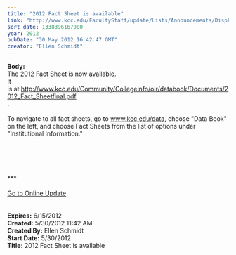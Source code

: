 ```yaml
---
title: "2012 Fact Sheet is available"
link: "http://www.kcc.edu/FacultyStaff/update/Lists/Announcements/DispForm.aspx?ID=724"
sort_date: 1338396167000
year: 2012
pubDate: "30 May 2012 16:42:47 GMT"
creator: "Ellen Schmidt"
---
```


<div><b>Body:</b> <div class="ExternalClass0CF11EB010ED42DF9EC028D5936F3A46"><div>The 2012 Fact Sheet is now available.</div>
<div>It is at <a href="/Community/Collegeinfo/ie/ir/databook/Documents/FACT_SHEET_2012.pdf">http://www.kcc.edu/Community/Collegeinfo/oir/databook/Documents/2012_Fact_Sheetfinal.pdf</a></div>
<div>.</div>
<div> </div>
<div>To navigate to all fact sheets, go to <a href="/data">www.kcc.edu/data</a>, choose &quot;Data Book&quot; on the left, and choose Fact Sheets from the list of options under &quot;Institutional Information.&quot;</div>
<div> </div>
<div>
<div>
<div>
<div> </div>
<div> </div>
<div> </div>
<div> </div>
<div>
<div class="ExternalClass8FE243A1D12D4E008D1A0CEA4D499155">***</div>
<div class="ExternalClass8FE243A1D12D4E008D1A0CEA4D499155"> </div>
<div class="ExternalClass8FE243A1D12D4E008D1A0CEA4D499155"><a href="/FacultyStaff/update/Pages/dailyupdate.aspx">Go to Online Update</a></div>
<div class="ExternalClass8FE243A1D12D4E008D1A0CEA4D499155"> </div></div><br /></div></div></div></div></div>
<div><b>Expires:</b> 6/15/2012</div>
<div><b>Created:</b> 5/30/2012 11:42 AM</div>
<div><b>Created By:</b> Ellen Schmidt</div>
<div><b>Start Date:</b> 5/30/2012</div>
<div><b>Title:</b> 2012 Fact Sheet is available</div>
